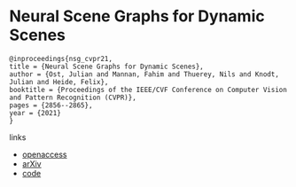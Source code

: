 # Neural Scene Graphs for Dynamic Scenes

```
@inproceedings{nsg_cvpr21,
title = {Neural Scene Graphs for Dynamic Scenes},
author = {Ost, Julian and Mannan, Fahim and Thuerey, Nils and Knodt, Julian and Heide, Felix},
booktitle = {Proceedings of the IEEE/CVF Conference on Computer Vision and Pattern Recognition (CVPR)},
pages = {2856--2865},
year = {2021}
}
```
links
- [openaccess](http://openaccess.thecvf.com//content/CVPR2021/html/Ost_Neural_Scene_Graphs_for_Dynamic_Scenes_CVPR_2021_paper.html)
- [arXiv](https://arxiv.org/abs/2011.10379)
- [code](https://light.princeton.edu/publication/neural-scene-graphs/)

